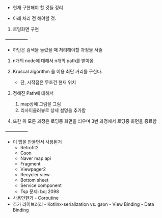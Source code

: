 - 현재 구현해야 할 것들 정리

- 아래 처리 전 해야할 것.
1. 로딩화면 구현

—————
- 하단은 검색을 눌렀을 때 처리해야할 과정을 서술

1. n개의 node에 대해서 n개의 path를 받아옴
2. Kruscal algorithm 을 이용 최단 거리를 구한다.
	- 단, 시작점은 무조건 현재 위치
3. 정해진 Path에 대해서
	1. map상에 그림을 그림
	2. 리사이클러뷰로 상세 설명을 추가함

4. 또한 위 모든 과정은 로딩중 화면을 띄우며 3번 과정에서 로딩중 화면을 종료함

—————
- 이 앱을 만들면서 사용된거
    -    Retrofit2
    -    Gson
    -    Naver map api
    -    Fragment
    -    Viewpager2
    -    Recycler view
    -    Bottom sheet
    -    Service component
    -    Tsp 문제: boj 2098
-    사용안한거
    -    Coroutine 
-    추가 라이브러리
    -    Kotlinx-serialization vs. gson
    -    View Binding
    -    Data Binding
    